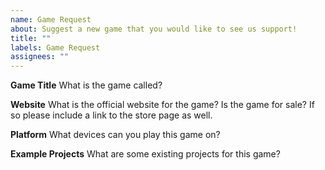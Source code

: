 ```yaml
---
name: Game Request
about: Suggest a new game that you would like to see us support!
title: ""
labels: Game Request
assignees: ""
---
```


**Game Title**
What is the game called?

**Website**
What is the official website for the game? Is the game for sale? If so please include a link to the store page as well.

**Platform**
What devices can you play this game on?

**Example Projects**
What are some existing projects for this game?

